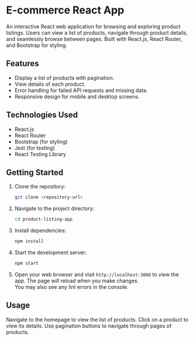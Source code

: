 # E-commerce React App

An interactive React web application for browsing and exploring product listings. Users can view a list of products, navigate through product details, and seamlessly browse between pages. Built with React.js, React Router, and Bootstrap for styling.

## Features

- Display a list of products with pagination.
- View details of each product.
- Error handling for failed API requests and missing data.
- Responsive design for mobile and desktop screens.

## Technologies Used

- React.js
- React Router
- Bootstrap (for styling)
- Jest (for testing)
- React Testing Library

## Getting Started

1. Clone the repository:
   ```bash
   git clone <repository-url>

2. Navigate to the project directory:
   ```bash
   cd product-listing-app

3. Install dependencies:
   ```bash
   npm install

4. Start the development server:
   ```bash
   npm start

5. Open your web browser and visit `http://localhost:3000` to view the app.
 The page will reload when you make changes.\
 You may also see any lint errors in the console.

## Usage
Navigate to the homepage to view the list of products.
Click on a product to view its details.
Use pagination buttons to navigate through pages of products.

